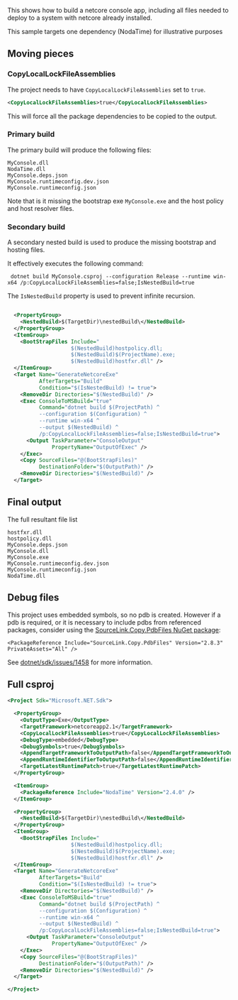 This shows how to build a netcore console app, including all files needed to deploy to a system with netcore already installed.

This sample targets one dependency (NodaTime) for illustrative purposes


## Moving pieces


### CopyLocalLockFileAssemblies

The project needs to have `CopyLocalLockFileAssemblies` set to `true`.

```xml
<CopyLocalLockFileAssemblies>true</CopyLocalLockFileAssemblies>
```

This will force all the package dependencies to be copied to the output.


### Primary build

The primary build will produce the following files:

```
MyConsole.dll
NodaTime.dll
MyConsole.deps.json
MyConsole.runtimeconfig.dev.json
MyConsole.runtimeconfig.json
```

Note that is it missing the bootstrap exe `MyConsole.exe` and the host policy and host resolver files.


### Secondary build

A secondary nested build is used to produce the missing bootstrap and hosting files. 

It effectively executes the following command:

```
 dotnet build MyConsole.csproj --configuration Release --runtime win-x64 /p:CopyLocalLockFileAssemblies=false;IsNestedBuild=true
```

The `IsNestedBuild` property is used to prevent infinite recursion.

```xml

  <PropertyGroup>
    <NestedBuild>$(TargetDir)\nestedBuild\</NestedBuild>
  </PropertyGroup>
  <ItemGroup>
    <BootStrapFiles Include="
                    $(NestedBuild)hostpolicy.dll;
                    $(NestedBuild)$(ProjectName).exe;
                    $(NestedBuild)hostfxr.dll" />
  </ItemGroup>
  <Target Name="GenerateNetcoreExe"
          AfterTargets="Build"
          Condition="$(IsNestedBuild) != true">
    <RemoveDir Directories="$(NestedBuild)" />
    <Exec ConsoleToMSBuild="true"
          Command="dotnet build $(ProjectPath) ^
          --configuration $(Configuration) ^
          --runtime win-x64 ^
          --output $(NestedBuild) ^
          /p:CopyLocalLockFileAssemblies=false;IsNestedBuild=true">
      <Output TaskParameter="ConsoleOutput"
              PropertyName="OutputOfExec" />
    </Exec>
    <Copy SourceFiles="@(BootStrapFiles)"
          DestinationFolder="$(OutputPath)" />
    <RemoveDir Directories="$(NestedBuild)" />
  </Target>
```


## Final output

The full resultant file list

```
hostfxr.dll
hostpolicy.dll
MyConsole.deps.json
MyConsole.dll
MyConsole.exe
MyConsole.runtimeconfig.dev.json
MyConsole.runtimeconfig.json
NodaTime.dll
```

## Debug files

This project uses embedded symbols, so no pdb is created. However if a pdb is required, or it is necessary to include pdbs from referenced packages, consider using the [SourceLink.Copy.PdbFiles NuGet package](https://www.nuget.org/packages/SourceLink.Copy.PdbFiles/):

```
<PackageReference Include="SourceLink.Copy.PdbFiles" Version="2.8.3" PrivateAssets="All" />
```

See [dotnet/sdk/issues/1458](https://github.com/dotnet/sdk/issues/1458) for more information.


## Full csproj

```xml
<Project Sdk="Microsoft.NET.Sdk">

  <PropertyGroup>
    <OutputType>Exe</OutputType>
    <TargetFramework>netcoreapp2.1</TargetFramework>
    <CopyLocalLockFileAssemblies>true</CopyLocalLockFileAssemblies>
    <DebugType>embedded</DebugType>
    <DebugSymbols>true</DebugSymbols>
    <AppendTargetFrameworkToOutputPath>false</AppendTargetFrameworkToOutputPath>
    <AppendRuntimeIdentifierToOutputPath>false</AppendRuntimeIdentifierToOutputPath>
    <TargetLatestRuntimePatch>true</TargetLatestRuntimePatch>
  </PropertyGroup>

  <ItemGroup>
    <PackageReference Include="NodaTime" Version="2.4.0" />
  </ItemGroup>

  <PropertyGroup>
    <NestedBuild>$(TargetDir)\nestedBuild\</NestedBuild>
  </PropertyGroup>
  <ItemGroup>
    <BootStrapFiles Include="
                    $(NestedBuild)hostpolicy.dll;
                    $(NestedBuild)$(ProjectName).exe;
                    $(NestedBuild)hostfxr.dll" />
  </ItemGroup>
  <Target Name="GenerateNetcoreExe"
          AfterTargets="Build"
          Condition="$(IsNestedBuild) != true">
    <RemoveDir Directories="$(NestedBuild)" />
    <Exec ConsoleToMSBuild="true"
          Command="dotnet build $(ProjectPath) ^
          --configuration $(Configuration) ^
          --runtime win-x64 ^
          --output $(NestedBuild) ^
          /p:CopyLocalLockFileAssemblies=false;IsNestedBuild=true">
      <Output TaskParameter="ConsoleOutput"
              PropertyName="OutputOfExec" />
    </Exec>
    <Copy SourceFiles="@(BootStrapFiles)"
          DestinationFolder="$(OutputPath)" />
    <RemoveDir Directories="$(NestedBuild)" />
  </Target>

</Project>
```
